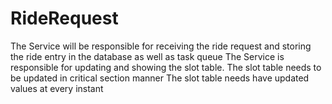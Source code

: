 # RideRequest
The Service will be responsible for receiving the ride request and storing the ride entry in the database as well as task queue
The Service is responsible for updating and showing the slot table.
The slot table needs to be updated in critical section manner
The slot table needs have updated values at every instant